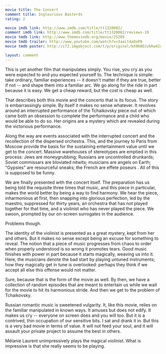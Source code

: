 ```yaml
---
movie title: The Concert
comment title: Inglourious Basterds
rating: 2

movie imdb link: http://www.imdb.com/title/tt1320082/
comment imdb link: http://www.imdb.com/title/tt1320082/reviews-19
movie tmdb link: http://www.themoviedb.org/movie/25205
movie tmdb trailer: http://www.youtube.com/watch?v=3aait4aOxP0
movie tmdb poster: http://cf2.imgobject.com/t/p/original/bX960OJzkKw4IdrZxWbyKXMcA4s.jpg

layout: comment
---
```


This is yet another film that manipulates simply. You rise, you cry as you were expected to and you expected yourself to. The technique is simple: take ordinary, familiar experiences -- it doesn't matter if they are true, better if not -- and shape them into a familiar arc. We go along for the ride in part because it is easy. We get a cheap reward, but the cost is cheap as well.

That describes both this movie and the concerto that is its focus. The story is embarrassingly simple. By itself it makes no sense whatever. It revolves around an interrupted performance of the Tchaikovsky piece out of which came both an obsession to complete the performance and a child who would be able to do so. Her origins are a mystery which are revealed during the victorious performance.

Along the way are events associated with the interrupted concert and the recollection of the dispersed orchestra. This, and the journey to Paris from Moscow provide the basis for the sustaining entertainment value until we get to the concert. Massive warehouses of stereotypes are emptied in this process: Jews are moneygrubbing; Russians are uncontrolled drunkards; Soviet commissars are bloviated nitwits; musicians are angels on Earth; "Gypsies" are resourceful sneaks; the French are effete poseurs . All of this is supposed to be funny.

We are finally presented with the concert itself. The preparation has us being told the requisite three times that music, and this piece in particular, makes the world better by being a way to find harmony. We hear the piece, inharmonious at first, then snapping into glorious perfection, led by the maestro, suppressed for thirty years, an orchestra that has not played together for that time, and a violinist who has never played the piece. We swoon, prompted by our on-screen surrogates in the audience.

Problems though.

The identity of the violinist is presented as a great mystery, kept from her and others. But it makes no sense except being an excuse for something to reveal. The notion that a piece of music progresses from chaos to order when properly understood is so wrong it promotes tears. Good music finishes with power in part because it starts magically, weaving us into it. Here, the musicians denote the bad start by playing untuned instruments; how they magically get in tune is overlooked: perhaps they think if we accept all else this offense would not matter.

Sure, because that is the form of the movie as well. By then, we have a collection of random episodes that are meant to entertain us while we wait for the movie to hit its harmonious stride. And then we get to the problem of Tchaikovsky.

Russian romantic music is sweetened vulgarity. It, like this movie, relies on the familiar manipulated in known ways. It amuses but does not edify. It makes us cry -- everyone on screen does and you will too. But it is a contrived, thin occupation of our sensitive bits. I sat and drank it in. But this is a very bad movie in terms of value. It will not feed your soul, and it will assault your private project to assume the best in others.

Mélanie Laurent unimpressively plays the magical violinist. What is impressive is that she really seems to be playing.